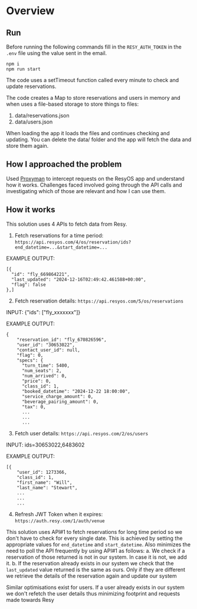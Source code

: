 # Overview

## Run
Before running the following commands fill in the `RESY_AUTH_TOKEN` in the `.env` file using the value sent in the email.
```
npm i
npm run start
```
The code uses a setTimeout function called every minute to check and update reservations.

The code creates a Map to store reservations and users in memory and when uses a file-based storage to store things to files:
1. data/reservations.json
2. data/users.json

When loading the app it loads the files and continues checking and updating. You can delete the data/ folder and the app will fetch the data and store them again.

## How I approached the problem

Used [Proxyman](https://proxyman.io/) to intercept requests on the ResyOS app and understand how it works.
Challenges faced involved going through the API calls and investigating which of those are relevant and how I can use them.

## How it works

This solution uses 4 APIs to fetch data from Resy.

1. Fetch reservations for a time period:
`https://api.resyos.com/4/os/reservation/ids?end_datetime=...&start_datetime=...`

EXAMPLE OUTPUT:
```
[{
  "id": "fly_669864221",
  "last_updated": "2024-12-16T02:49:42.461588+00:00",
  "flag": false
},]
```

2. Fetch reservation details:
`https://api.resyos.com/5/os/reservations`

INPUT: {"ids": ["fly_xxxxxxx"]}

EXAMPLE OUTPUT:
```
{
    "reservation_id": "fly_670826596",
    "user_id": "30653022",
    "contact_user_id": null,
    "flag": 0,
    "specs": {
      "turn_time": 5400,
      "num_seats": 2,
      "num_arrived": 0,
      "price": 0,
      "class_id": 1,
      "booked_datetime": "2024-12-22 18:00:00",
      "service_charge_amount": 0,
      "beverage_pairing_amount": 0,
      "tax": 0,
      ...
      ...
      ...
```

3. Fetch user details:
`https://api.resyos.com/2/os/users`

INPUT: ids=30653022,6483602

EXAMPLE OUTPUT:
```
[{
    "user_id": 1273366,
    "class_id": 1,
    "first_name": "Will",
    "last_name": "Stewart",
    ...
    ...
    ...
```

4. Refresh JWT Token when it expires:
`https://auth.resy.com/1/auth/venue`



This solution uses API#1 to fetch reservations for long time period so we don't have to check for every single date. This is achieved by setting the appropriate values for `end_datetime` and `start_datetime`. 
Also minimizes the need to poll the API frequently by using API#1 as follows:
  a. We check if a reservation of those returned is not in our system. In case it is not, we add it.
  b. If the reservation already exists in our system we check that the `last_updated` value returned is the same as ours. Only if they are different we retrieve the details of the reservation again and update our system

Similar optimisations exist for users. If a user already exists in our system we don't refetch the user details thus minimizing footprint and requests made towards Resy
